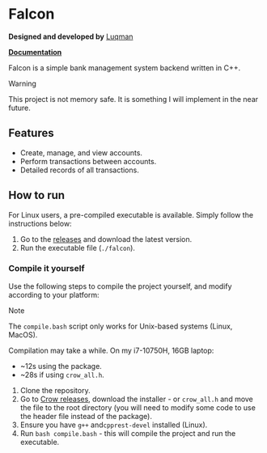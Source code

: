 # Falcon

**Designed and developed by** [Luqman](https://theluqmn.github.io/)

[**Documentation**](https://theluqmn.github.io/falcon/)

Falcon is a simple bank management system backend written in C++.

>[!WARNING]
> This project is not memory safe. It is something I will implement in the near future.

## Features

- Create, manage, and view accounts.
- Perform transactions between accounts.
- Detailed records of all transactions.

## How to run

For Linux users, a pre-compiled executable is available. Simply follow the instructions below:

1. Go to the [releases](https://github.com/theluqmn/falcon/releases) and download the latest version.
2. Run the executable file (`./falcon`).

### Compile it yourself

Use the following steps to compile the project yourself, and modify according to your platform:

>[!NOTE]
> The `compile.bash` script only works for Unix-based systems (Linux, MacOS).
>
> Compilation may take a while. On my i7-10750H, 16GB laptop:
>
> - ~12s using the package.
> - ~28s if using `crow_all.h`.

1. Clone the repository.
2. Go to [Crow releases](https://github.com/CrowCpp/Crow/releases/latest), download the installer - or `crow_all.h` and move the file to the root directory (you will need to modify some code to use the header file instead of the package).
3. Ensure you have `g++` and`cpprest-devel` installed (Linux).
4. Run `bash compile.bash` - this will compile the project and run the executable.
